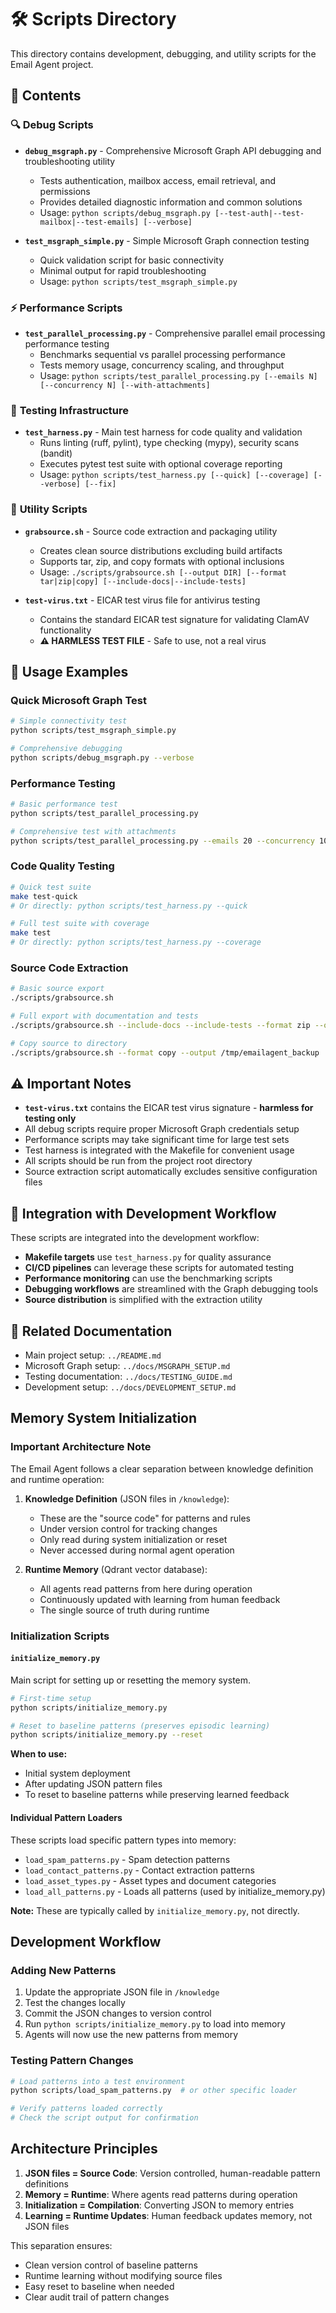 # 🛠️ Scripts Directory

This directory contains development, debugging, and utility scripts for the Email Agent project.

## 📁 Contents

### 🔍 **Debug Scripts**
- **`debug_msgraph.py`** - Comprehensive Microsoft Graph API debugging and troubleshooting utility
  - Tests authentication, mailbox access, email retrieval, and permissions
  - Provides detailed diagnostic information and common solutions
  - Usage: `python scripts/debug_msgraph.py [--test-auth|--test-mailbox|--test-emails] [--verbose]`

- **`test_msgraph_simple.py`** - Simple Microsoft Graph connection testing
  - Quick validation script for basic connectivity
  - Minimal output for rapid troubleshooting
  - Usage: `python scripts/test_msgraph_simple.py`

### ⚡ **Performance Scripts**
- **`test_parallel_processing.py`** - Comprehensive parallel email processing performance testing
  - Benchmarks sequential vs parallel processing performance
  - Tests memory usage, concurrency scaling, and throughput
  - Usage: `python scripts/test_parallel_processing.py [--emails N] [--concurrency N] [--with-attachments]`

### 🧪 **Testing Infrastructure**
- **`test_harness.py`** - Main test harness for code quality and validation
  - Runs linting (ruff, pylint), type checking (mypy), security scans (bandit)
  - Executes pytest test suite with optional coverage reporting
  - Usage: `python scripts/test_harness.py [--quick] [--coverage] [--verbose] [--fix]`

### 🔧 **Utility Scripts**
- **`grabsource.sh`** - Source code extraction and packaging utility
  - Creates clean source distributions excluding build artifacts
  - Supports tar, zip, and copy formats with optional inclusions
  - Usage: `./scripts/grabsource.sh [--output DIR] [--format tar|zip|copy] [--include-docs|--include-tests]`

- **`test-virus.txt`** - EICAR test virus file for antivirus testing
  - Contains the standard EICAR test signature for validating ClamAV functionality
  - **⚠️ HARMLESS TEST FILE** - Safe to use, not a real virus

## 🚀 Usage Examples

### Quick Microsoft Graph Test
```bash
# Simple connectivity test
python scripts/test_msgraph_simple.py

# Comprehensive debugging
python scripts/debug_msgraph.py --verbose
```

### Performance Testing
```bash
# Basic performance test
python scripts/test_parallel_processing.py

# Comprehensive test with attachments
python scripts/test_parallel_processing.py --emails 20 --concurrency 10 --with-attachments
```

### Code Quality Testing
```bash
# Quick test suite
make test-quick
# Or directly: python scripts/test_harness.py --quick

# Full test suite with coverage
make test
# Or directly: python scripts/test_harness.py --coverage
```

### Source Code Extraction
```bash
# Basic source export
./scripts/grabsource.sh

# Full export with documentation and tests
./scripts/grabsource.sh --include-docs --include-tests --format zip --output ./exports

# Copy source to directory
./scripts/grabsource.sh --format copy --output /tmp/emailagent_backup
```

## ⚠️ **Important Notes**

- **`test-virus.txt`** contains the EICAR test virus signature - **harmless for testing only**
- All debug scripts require proper Microsoft Graph credentials setup
- Performance scripts may take significant time for large test sets
- Test harness is integrated with the Makefile for convenient usage
- All scripts should be run from the project root directory
- Source extraction script automatically excludes sensitive configuration files

## 🔗 **Integration with Development Workflow**

These scripts are integrated into the development workflow:

- **Makefile targets** use `test_harness.py` for quality assurance
- **CI/CD pipelines** can leverage these scripts for automated testing
- **Performance monitoring** can use the benchmarking scripts
- **Debugging workflows** are streamlined with the Graph debugging tools
- **Source distribution** is simplified with the extraction utility

## 🔗 **Related Documentation**

- Main project setup: `../README.md`
- Microsoft Graph setup: `../docs/MSGRAPH_SETUP.md`
- Testing documentation: `../docs/TESTING_GUIDE.md`
- Development setup: `../docs/DEVELOPMENT_SETUP.md`

## Memory System Initialization

### Important Architecture Note

The Email Agent follows a clear separation between knowledge definition and runtime operation:

1. **Knowledge Definition** (JSON files in `/knowledge`):
   - These are the "source code" for patterns and rules
   - Under version control for tracking changes
   - Only read during system initialization or reset
   - Never accessed during normal agent operation

2. **Runtime Memory** (Qdrant vector database):
   - All agents read patterns from here during operation
   - Continuously updated with learning from human feedback
   - The single source of truth during runtime

### Initialization Scripts

#### `initialize_memory.py`
Main script for setting up or resetting the memory system.

```bash
# First-time setup
python scripts/initialize_memory.py

# Reset to baseline patterns (preserves episodic learning)
python scripts/initialize_memory.py --reset
```

**When to use:**
- Initial system deployment
- After updating JSON pattern files
- To reset to baseline patterns while preserving learned feedback

#### Individual Pattern Loaders

These scripts load specific pattern types into memory:

- `load_spam_patterns.py` - Spam detection patterns
- `load_contact_patterns.py` - Contact extraction patterns  
- `load_asset_types.py` - Asset types and document categories
- `load_all_patterns.py` - Loads all patterns (used by initialize_memory.py)

**Note:** These are typically called by `initialize_memory.py`, not directly.

## Development Workflow

### Adding New Patterns

1. Update the appropriate JSON file in `/knowledge`
2. Test the changes locally
3. Commit the JSON changes to version control
4. Run `python scripts/initialize_memory.py` to load into memory
5. Agents will now use the new patterns from memory

### Testing Pattern Changes

```bash
# Load patterns into a test environment
python scripts/load_spam_patterns.py  # or other specific loader

# Verify patterns loaded correctly
# Check the script output for confirmation
```

## Architecture Principles

1. **JSON files = Source Code**: Version controlled, human-readable pattern definitions
2. **Memory = Runtime**: Where agents read patterns during operation
3. **Initialization = Compilation**: Converting JSON to memory entries
4. **Learning = Runtime Updates**: Human feedback updates memory, not JSON files

This separation ensures:
- Clean version control of baseline patterns
- Runtime learning without modifying source files
- Easy reset to baseline when needed
- Clear audit trail of pattern changes

